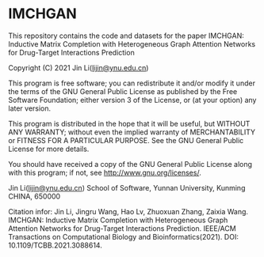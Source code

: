 # IMCHGAN
This repository contains the code and datasets for the paper IMCHGAN: Inductive Matrix Completion with Heterogeneous Graph Attention Networks for Drug-Target Interactions Prediction

Copyright (C) 2021 Jin Li(lijin@ynu.edu.cn)

This program is free software; you can redistribute it and/or modify it under the terms of the GNU General Public License as published by the Free Software Foundation; either version 3 of the License, or (at your option) any later version.

This program is distributed in the hope that it will be useful, but WITHOUT ANY WARRANTY; without even the implied warranty of MERCHANTABILITY or FITNESS FOR A PARTICULAR PURPOSE. See the GNU General Public License for more details.

You should have received a copy of the GNU General Public License along with this program; if not, see http://www.gnu.org/licenses/.

Jin Li(lijin@ynu.edu.cn) School of Software, Yunnan University, Kunming CHINA, 650000

Citation infor: Jin Li, Jingru Wang, Hao Lv, Zhuoxuan Zhang, Zaixia Wang. IMCHGAN: Inductive Matrix Completion with Heterogeneous Graph Attention Networks for Drug-Target Interactions Prediction. IEEE/ACM Transactions on Computational Biology and Bioinformatics(2021). DOI: 10.1109/TCBB.2021.3088614.

